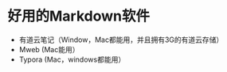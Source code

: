# 好用的Markdown软件
* 有道云笔记（Window，Mac都能用，并且拥有3G的有道云存储）
* Mweb 	     (Mac能用）
* Typora     (Mac，windows都能用）
